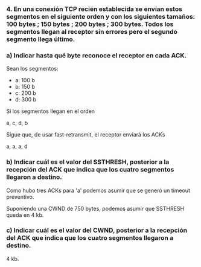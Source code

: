 ### 4. En una conexión TCP recién establecida se envían estos segmentos en el siguiente orden y con los siguientes tamaños: 100 bytes ; 150 bytes ; 200 bytes ; 300 bytes. Todos los segmentos llegan al receptor sin errores pero el segundo segmento llega último.

### a) Indicar hasta qué byte reconoce el receptor en cada ACK.

Sean los segmentos:

- a: 100 b
- b: 150 b
- c: 200 b
- d: 300 b

Si los segmentos llegan en el orden

a, c, d, b

Sigue que, de usar fast-retransmit, el receptor enviará los ACKs

a, a, a, d


### b) Indicar cuál es el valor del SSTHRESH, posterior a la recepción del ACK que indica que los cuatro segmentos llegaron a destino.

Como hubo tres ACKs para 'a' podemos asumir que se generó un timeout preventivo.

Suponiendo una CWND de 750 bytes, podemos asumir que SSTHRESH queda en 4 kb.

### c) Indicar cuál es el valor del CWND, posterior a la recepción del ACK que indica que los cuatro segmentos llegaron a destino.

4 kb.